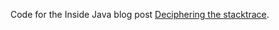 Code for the Inside Java blog post [Deciphering the stacktrace](https://inside.java/2021/02/10/deciphering-the-stacktrace/).



